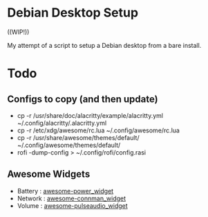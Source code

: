 # Debian Desktop Setup

((WIP!))

My attempt of a script to setup a Debian desktop from a bare install.

# Todo
## Configs to copy (and then update)
- cp -r /usr/share/doc/alacritty/example/alacritty.yml  ~/.config/alacritty/.alacritty.yml
- cp -r /etc/xdg/awesome/rc.lua ~/.config/awesome/rc.lua
- cp -r /usr/share/awesome/themes/default/ ~/.config/awesome/themes/default/
- rofi -dump-config > ~/.config/rofi/config.rasi

## Awesome Widgets
 - Battery : [awesome-power_widget](https://github.com/stefano-m/awesome-power_widget)
 - Network : [awesome-connman_widget](https://github.com/stefano-m/awesome-connman_widget)
 - Volume : [awesome-pulseaudio_widget](https://github.com/stefano-m/awesome-pulseaudio_widget)